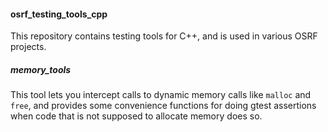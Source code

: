 #### osrf_testing_tools_cpp

This repository contains testing tools for C++, and is used in various OSRF projects.

##### memory_tools

This tool lets you intercept calls to dynamic memory calls like `malloc` and `free`, and provides some convenience functions for doing gtest assertions when code that is not supposed to allocate memory does so.
